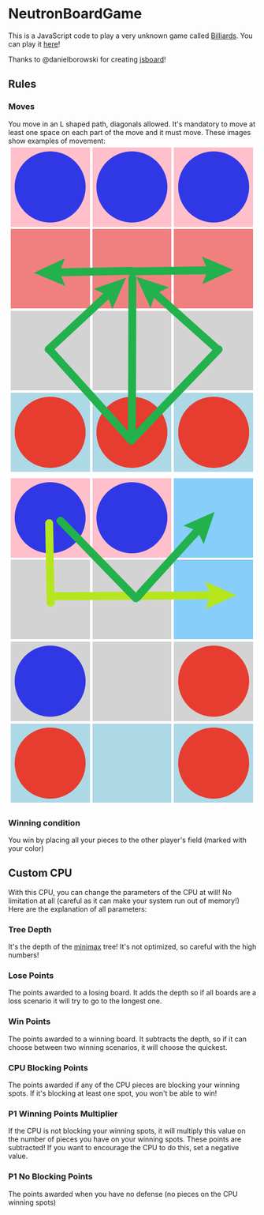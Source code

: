 # NeutronBoardGame
This is a JavaScript code to play a very unknown game called [Billiards](https://boardgamegeek.com/boardgame/32987/billiards).
You can play it [here](https://marcchacon.github.io/BilliardsBoardGame/)!

Thanks to @danielborowski for creating [jsboard](https://github.com/danielborowski/jsboard)!

## Rules
### Moves
You move in an L shaped path, diagonals allowed. It's mandatory to move at least one space on each part of the move and it must move. These images show examples of movement:
![Example of initial move. The middle red piece can take multiple paths to end up on the same spot](./images/move1.png)
![Example of mid-game move. The blue piece can move only two distinct paths](./images/move2.png)
### Winning condition
You win by placing all your pieces to the other player's field (marked with your color)
## Custom CPU
With this CPU, you can change the parameters of the CPU at will! No limitation at all (careful as it can make your system run out of memory!) Here are the explanation of all parameters:
### Tree Depth
It's the depth of the [minimax](https://www.geeksforgeeks.org/minimax-algorithm-in-game-theory-set-1-introduction/) tree! It's not optimized, so careful with the high numbers!
### Lose Points
The points awarded to a losing board. It adds the depth so if all boards are a loss scenario it will try to go to the longest one.
### Win Points
The points awarded to a winning board. It subtracts the depth, so if it can choose between two winning scenarios, it will choose the quickest.
### CPU Blocking Points
The points awarded if any of the CPU pieces are blocking your winning spots. If it's blocking at least one spot, you won't be able to win!
### P1 Winning Points Multiplier
If the CPU is not blocking your winning spots, it will multiply this value on the number of pieces you have on your winning spots.
These points are subtracted! If you want to encourage the CPU to do this, set a negative value. 
### P1 No Blocking Points
The points awarded when you have no defense (no pieces on the CPU winning spots) 


